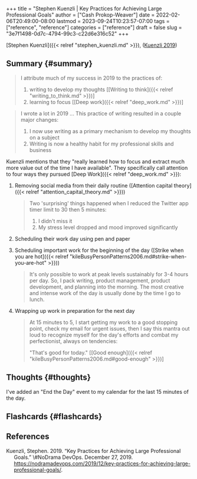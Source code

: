 +++
title = "Stephen Kuenzli | Key Practices for Achieving Large Professional Goals"
author = ["Cash Prokop-Weaver"]
date = 2022-02-06T20:49:00-08:00
lastmod = 2023-09-24T10:23:57-07:00
tags = ["reference", "reference"]
categories = ["reference"]
draft = false
slug = "3e7f1498-0d7c-4794-99c3-c22d6e316c52"
+++

[Stephen Kuenzli]({{< relref "stephen_kuenzli.md" >}}), (<a href="#citeproc_bib_item_1">Kuenzli 2019</a>)


## Summary {#summary}

> I attribute much of my success in 2019 to the practices of:
>
> 1.  writing to develop my thoughts [[Writing to think]({{< relref "writing_to_think.md" >}})]
> 2.  learning to focus [[Deep work]({{< relref "deep_work.md" >}})]

<!--quoteend-->

> I wrote a lot in 2019 ... This practice of writing resulted in a couple major changes:
>
> 1.  I now use writing as a primary mechanism to develop my thoughts on a subject
> 2.  Writing is now a healthy habit for my professional skills and business

Kuenzli mentions that they "really learned how to focus and extract much more value out of the time I have available". They specifically call attention to four ways they pursued [Deep Work]({{< relref "deep_work.md" >}}):

1.  Removing social media from their daily routine ([Attention capital theory]({{< relref "attention_capital_theory.md" >}}))

    > Two 'surprising' things happened when I reduced the Twitter app timer limit to 30 then 5 minutes:
    >
    > 1.  I didn't miss it
    > 2.  My stress level dropped and mood improved significantly

2.  Scheduling their work day using pen and paper
3.  Scheduling important work for the beginning of the day ([Strike when you are hot]({{< relref "kileBusyPersonPatterns2006.md#strike-when-you-are-hot" >}}))

    > It's only possible to work at peak levels sustainably for 3-4 hours per day. So, I pack writing, product management, product development, and planning into the morning. The most creative and intense work of the day is usually done by the time I go to lunch.

4.  Wrapping up work in preparation for the next day

    > At 15 minutes to 5, I start getting my work to a good stopping point, check my email for urgent issues, then I say this mantra out loud to recognize myself for the day's efforts and combat my perfectionist, always on tendencies:
    >
    > "That's good for today." [[Good enough]({{< relref "kileBusyPersonPatterns2006.md#good-enough" >}})]


## Thoughts {#thoughts}

I've added an "End the Day" event to my calendar for the last 15 minutes of the day.


## Flashcards {#flashcards}

## References

<style>.csl-entry{text-indent: -1.5em; margin-left: 1.5em;}</style><div class="csl-bib-body">
  <div class="csl-entry"><a id="citeproc_bib_item_1"></a>Kuenzli, Stephen. 2019. “Key Practices for Achieving Large Professional Goals.” \#NoDrama DevOps. December 27, 2019. <a href="https://nodramadevops.com/2019/12/key-practices-for-achieving-large-professional-goals/">https://nodramadevops.com/2019/12/key-practices-for-achieving-large-professional-goals/</a>.</div>
</div>
